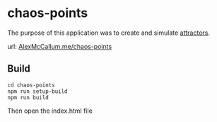 # chaos-points
The purpose of this application was to create and simulate [attractors](https://en.wikipedia.org/wiki/Attractor).

url: [AlexMcCallum.me/chaos-points](AlexMcCallum.me/chaos-points)


## Build
```
cd chaos-points
npm run setup-build
npm run build
```
Then open the index.html file
